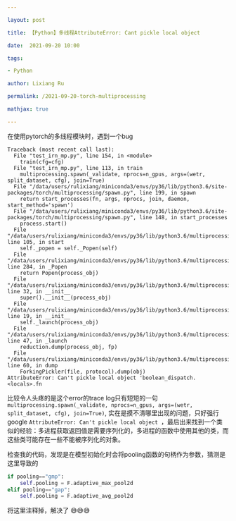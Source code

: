 ```yaml
---

layout: post

title: 【Python】多线程AttributeError: Cant pickle local object 

date:  2021-09-20 10:00

tags: 

- Python

author: Lixiang Ru

permalink: /2021-09-20-torch-multiprocessing

mathjax: true

---
```


在使用pytorch的多线程模块时，遇到一个bug

``` shell
Traceback (most recent call last):
  File "test_irn_mp.py", line 154, in <module>
    train(cfg=cfg)
  File "test_irn_mp.py", line 113, in train
    multiprocessing.spawn(_validate, nprocs=n_gpus, args=(wetr, split_dataset, cfg), join=True)
  File "/data/users/rulixiang/miniconda3/envs/py36/lib/python3.6/site-packages/torch/multiprocessing/spawn.py", line 199, in spawn
    return start_processes(fn, args, nprocs, join, daemon, start_method='spawn')
  File "/data/users/rulixiang/miniconda3/envs/py36/lib/python3.6/site-packages/torch/multiprocessing/spawn.py", line 148, in start_processes
    process.start()
  File "/data/users/rulixiang/miniconda3/envs/py36/lib/python3.6/multiprocessing/process.py", line 105, in start
    self._popen = self._Popen(self)
  File "/data/users/rulixiang/miniconda3/envs/py36/lib/python3.6/multiprocessing/context.py", line 284, in _Popen
    return Popen(process_obj)
  File "/data/users/rulixiang/miniconda3/envs/py36/lib/python3.6/multiprocessing/popen_spawn_posix.py", line 32, in __init__
    super().__init__(process_obj)
  File "/data/users/rulixiang/miniconda3/envs/py36/lib/python3.6/multiprocessing/popen_fork.py", line 19, in __init__
    self._launch(process_obj)
  File "/data/users/rulixiang/miniconda3/envs/py36/lib/python3.6/multiprocessing/popen_spawn_posix.py", line 47, in _launch
    reduction.dump(process_obj, fp)
  File "/data/users/rulixiang/miniconda3/envs/py36/lib/python3.6/multiprocessing/reduction.py", line 60, in dump
    ForkingPickler(file, protocol).dump(obj)
AttributeError: Can't pickle local object 'boolean_dispatch.<locals>.fn
```

比较令人头疼的是这个error的trace log只有短短的一句 `multiprocessing.spawn(_validate, nprocs=n_gpus, args=(wetr, split_dataset, cfg), join=True)`, 实在是摸不清哪里出现的问题，只好强行google `AttributeError: Can't pickle local object `，最后出来找到一个类似的经验：多进程获取返回值是需要序列化的，多进程的函数中使用其他的类，而这些类可能存在一些不能被序列化的对象。

检查我的代码，发现是在模型初始化时会将pooling函数的句柄作为参数，猜测是这里导致的

```python
if pooling=="gmp":
    self.pooling = F.adaptive_max_pool2d
elif pooling=="gap":
    self.pooling = F.adaptive_avg_pool2d
```

将这里注释掉，解决了 :sweat_smile::sweat_smile::sweat_smile: